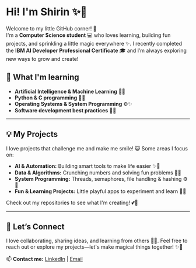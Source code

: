# Hi! I'm Shirin ✨🌸     
 
Welcome to my little GitHub corner! 🐾  
I'm a **Computer Science student** 💻 who loves learning, building fun projects, and sprinkling a little magic everywhere ✨. I recently completed the **IBM AI Developer Professional Certificate** 🎓 and I’m always exploring new ways to grow and create!  
 
 
 
## 🌱 What I'm learning  
- **Artificial Intelligence & Machine Learning** 🤖💖  
- **Python & C programming** 🐍🎀    
- **Operating Systems & System Programming** ⚙️✨  
- **Software development best practices** 🧩🌸   

---

## 💡 My Projects
I love projects that challenge me and make me smile! 😺 Some areas I focus on:  
- **AI & Automation:** Building smart tools to make life easier ✨🌟  
- **Data & Algorithms:** Crunching numbers and solving fun problems 🔢💖  
- **System Programming:** Threads, semaphores, file handling & hashing ⚙️🎀  
- **Fun & Learning Projects:** Little playful apps to experiment and learn 🎨🐾  

Check out my repositories to see what I'm creating! 💕🚀  

---

## 🤝 Let’s Connect
I love collaborating, sharing ideas, and learning from others 🌸💌. Feel free to reach out or explore my projects—let's make magical things together! ✨💖  

📫 **Contact me:** [LinkedIn](https://www.linkedin.com/in/shirinxbyte) | [Email](mailto:shirinxbyte@gmail.com)

